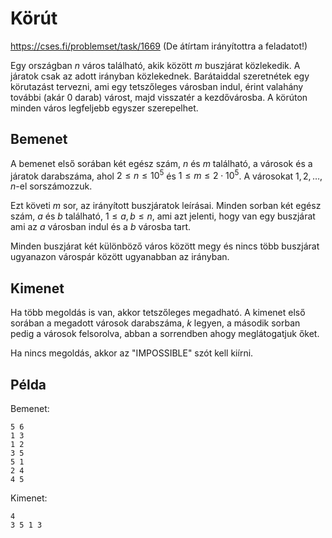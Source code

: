 # Körút

https://cses.fi/problemset/task/1669 (De átírtam irányítottra a feladatot!)

Egy országban $n$ város található, akik között $m$ buszjárat közlekedik. A járatok csak az adott irányban közlekednek. Barátaiddal szeretnétek egy körutazást tervezni, ami egy tetszőleges városban indul, érint valahány további (akár $0$ darab) várost, majd visszatér a kezdővárosba. A körúton minden város legfeljebb egyszer szerepelhet.

## Bemenet

A bemenet első sorában két egész szám, $n$ és $m$ található, a városok és a járatok darabszáma, ahol $2 \le n \le 10^5$ és $1 \le m \le 2 \cdot 10^5$. A városokat $1,2,\dots,n$-el sorszámozzuk.

Ezt követi $m$ sor, az irányított buszjáratok leírásai. Minden sorban két egész szám, $a$ és $b$ található, $1 \le a,b \le n$, ami azt jelenti, hogy van egy buszjárat ami az $a$ városban indul és a $b$ városba tart.

Minden buszjárat két különböző város között megy és nincs több buszjárat ugyanazon várospár között ugyanabban az irányban.

## Kimenet

Ha több megoldás is van, akkor tetszőleges megadható. A kimenet első sorában a megadott városok darabszáma, $k$ legyen, a második sorban pedig a városok felsorolva, abban a sorrendben ahogy meglátogatjuk őket.

Ha nincs megoldás, akkor az "IMPOSSIBLE" szót kell kiírni.

## Példa

Bemenet:
```
5 6
1 3
1 2
3 5
5 1
2 4
4 5
```

Kimenet:
```
4
3 5 1 3
```
